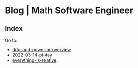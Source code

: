 <!-- Copyright (c) 2021-present Tobias Briones. All rights reserved. -->
<!-- SPDX-License-Identifier: CC-BY-4.0 -->
<!-- This file is part of https://github.com/tobiasbriones/blog -->

<!-- Author: Tobias Briones -->

# Blog | Math Software Engineer

## Index

Go to:

- [ddo-and-power-bi-overview](ds/ddo-and-power-bi-overview)
- [2022-03-14-pi-day](math/2022-03-14-pi-day)
- [everything-is-relative](philosophy/everything-is-relative)
